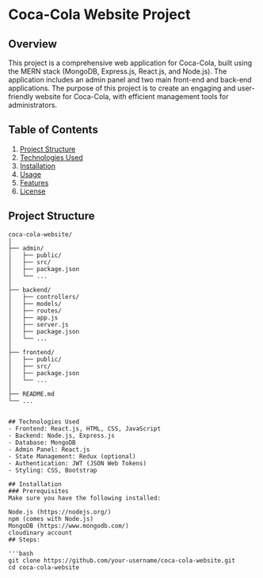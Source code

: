 # Coca-Cola Website Project

## Overview

This project is a comprehensive web application for Coca-Cola, built using the MERN stack (MongoDB, Express.js, React.js, and Node.js). The application includes an admin panel and two main front-end and back-end applications. The purpose of this project is to create an engaging and user-friendly website for Coca-Cola, with efficient management tools for administrators.

## Table of Contents

1. [Project Structure](#project-structure)
2. [Technologies Used](#technologies-used)
3. [Installation](#installation)
4. [Usage](#usage)
5. [Features](#features)
6. [License](#license)

## Project Structure

```plaintext
coca-cola-website/
│
├── admin/
│   ├── public/
│   ├── src/
│   ├── package.json
│   └── ...
│
├── backend/
│   ├── controllers/
│   ├── models/
│   ├── routes/
│   ├── app.js
│   ├── server.js
│   ├── package.json
│   └── ...
│
├── frontend/
│   ├── public/
│   ├── src/
│   ├── package.json
│   └── ...
│
├── README.md
└── ...


## Technologies Used
- Frontend: React.js, HTML, CSS, JavaScript
- Backend: Node.js, Express.js
- Database: MongoDB
- Admin Panel: React.js
- State Management: Redux (optional)
- Authentication: JWT (JSON Web Tokens)
- Styling: CSS, Bootstrap

## Installation
### Prerequisites
Make sure you have the following installed:

Node.js (https://nodejs.org/)
npm (comes with Node.js)
MongoDB (https://www.mongodb.com/)
cloudinary account 
## Steps:

'''bash 
git clone https://github.com/your-username/coca-cola-website.git
cd coca-cola-website

